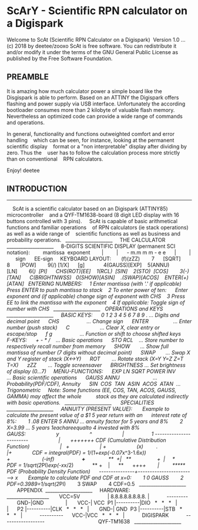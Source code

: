 # ScArY - Scientific RPN calculator on a Digispark
Welcome to ScAt (Scientific RPN Calculator on a Digispark)  Version 1.0 ... (c) 2018 by deetee/zooxo
ScAt is free software. You can redistribute it and/or modify it under the terms of the GNU General Public License as published by the Free Software Foundation.

## PREAMBLE
It is amazing how much calculator power a simple board like the Disgispark is able to perform. Based on an ATTINY the Digispark offers flashing and power supply via USB interface. Unfortunately the according bootloader consumes more than 2 kilobyte of valuable flash memory. Nevertheless an optimized code can provide a wide range of commands and operations.

In general, functionality and functions outweighted comfort and error handling    which can be seen, for instance, looking at the permanent scientific display    format or a "non interpretable" display after dividing by zero. Thus the    user has to follow the calculation process more strictly than on conventional    RPN calculators.

Enjoy!
deetee

## INTRODUCTION
____________________
    ScAt is a scientific calculator based on an Digispark (ATTINY85) microcontroller    and a QYF-TM1638-board (8 digit LED display with 16 buttons controlled with 3 pins).
    ScAt is capable of basic arithmetical functions and familiar operations    of RPN calculators (ie stack operations) as well as a wide range of    scientific functions as well as business and probability operations.
  ____________________
    THE CALCULATOR  ____________________
    8-DIGITS SCIENTIFIC DISPLAY (permanent SCI notation):
        mantissa  exponent        |         |      - m.m m m - e e      |         |      sign      EE-sign
    KEYBOARD LAYOUT:
      (f)(zZZ)        7      [SQRT]    8       [POW]        9(/) [1/X]      [g]             4(GAUSS)[EXP]    5(ANNU)  [LN]        6(*)  [PI]      CHS(ROT)[EE]    1(RCL)  [SIN]    2(STO)  [COS]        3(-) [TAN]      C(BRIGHTNWSS)   0(SHOW)[ASIN]    .(SWAP)[ACOS]    ENTER(+)[ATAN]
  ENTERING NUMBERS:
    1 Enter mantissa (with '.' if applicable)      Press ENTER to push mantissa to stack    2 To enter power of ten:      Enter exponent and (if applicable) change sign of exponent with CHS    3 Press EE to link the mantissa with the exponent    4 If applicable: Toggle sign of number with CHS
  ____________________
  OPERATIONS and KEYS  ____________________
    BASIC KEYS:      0 1 2 3 4 5 6 7 8 9 . ... Digits and decimal point      CHS                   ... Change sign      ENTER                 ... Enter number (push stack)      C                     ... Clear X, clear entry or escape/stop      f g                   ... Function or shift to choose shifted keys
    F-KEYS:      + - * /    ... Basic operations      STO RCL    ... Store number to respectively recall number from memory      SHOW       ... Show full mantissa of number (7 digits without decimal point)      SWAP       ... Swap X and Y register of stack (X<->Y)      ROT        ... Rotate stack (X=Y Y=Z Z=T T=X)      zZZ        ... Toggle screensaver      BRIGHTNESS ... Set brightness of display (0...7)
    MENU-FUNCTIONS:      EXP LN SQRT POWER INV            ... Basic scientific operations      GAUSS ANNU                       ... Probability(PDF/CDF), Annuity      SIN  COS  TAN  ASIN  ACOS  ATAN  ... Trigonometric
    Note: Some functions (EE, COS, TAN, ACOS, GAUSS, GAMMA) may affect the whole          stack as they are calculated indirectly with basic operations.
  ____________________
     SPECIALITIES  ____________________
    ANNUITY (PRESENT VALUE):
      Example to calculate the present value of a $1 5 year return with an      interest rate of 8%:        1 .08 ENTER 5 ANNU ... annuity factor for 5 years and 8%        2 X=3.99 ... 5 years $1 each are equal to ~$4 invested with 8%
    GAUSS:                     y                     ^                     |                   1 ------------------------                     |       +++++++ CDF (Cumulative Distribution Function)                     |   +                     | +                     (x)         .                     |+              CDF = integral(PDF) = 1/(1+exp(-0.07*x^3-1.6*x))                     +                      (-inf)                   **+**                **  +|   **                  +  |     *         PDF = 1/sqrt(2*PI)*exp(-x*x/2)             ** +    |      **      +*+*+*+        |         ***** PDF (Probability Density Function)      ---------------+------------------------> x
      Example to calculate PDF and CDF at x=0:        1 0 GAUSS        2 PDF=0.3989=1/sqrt(2*PI)        3 SWAP        4 CDF=0.5
  ____________________
       APPENDIX  ____________________
    HARDWARE:                                 __________________       VCC=5V                   | 8.8.8.8.8.8.8.8. |            ---------       GND-|GND               |       VCC-| VCC  P1 |----------|DIO   *   *   *   |           |      P2 |----------|CLK   *   *   *   |       GND-| GND  P3 |----------|STB   *   *   *   |            ----------      VCC-|VCC   *   *   *   |            DIGISPARK            ------------------                                     QYF-TM1638
  ____________________


